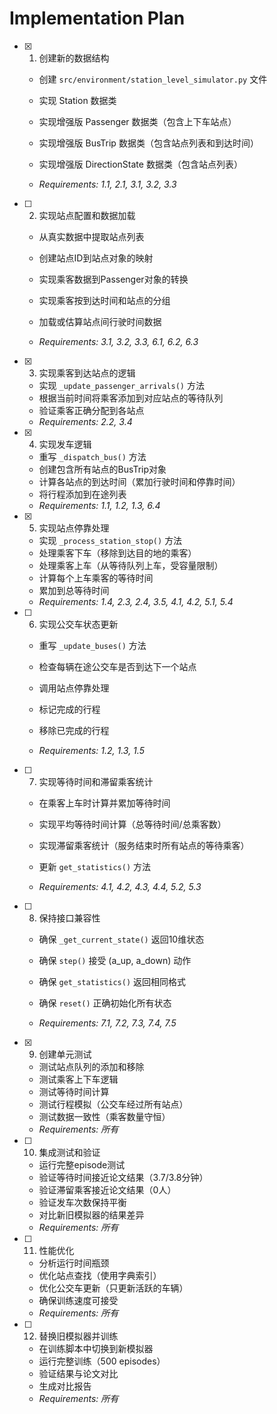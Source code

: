 # Implementation Plan

- [x] 1. 创建新的数据结构



  - 创建 `src/environment/station_level_simulator.py` 文件
  - 实现 Station 数据类
  - 实现增强版 Passenger 数据类（包含上下车站点）
  - 实现增强版 BusTrip 数据类（包含站点列表和到达时间）
  - 实现增强版 DirectionState 数据类（包含站点列表）


  - _Requirements: 1.1, 2.1, 3.1, 3.2, 3.3_

- [ ] 2. 实现站点配置和数据加载
  - 从真实数据中提取站点列表
  - 创建站点ID到站点对象的映射
  - 实现乘客数据到Passenger对象的转换

  - 实现乘客按到达时间和站点的分组
  - 加载或估算站点间行驶时间数据
  - _Requirements: 3.1, 3.2, 3.3, 6.1, 6.2, 6.3_

- [x] 3. 实现乘客到达站点的逻辑

  - 实现 `_update_passenger_arrivals()` 方法
  - 根据当前时间将乘客添加到对应站点的等待队列
  - 验证乘客正确分配到各站点
  - _Requirements: 2.2, 3.4_

- [x] 4. 实现发车逻辑

  - 重写 `_dispatch_bus()` 方法
  - 创建包含所有站点的BusTrip对象
  - 计算各站点的到达时间（累加行驶时间和停靠时间）
  - 将行程添加到在途列表
  - _Requirements: 1.1, 1.2, 1.3, 6.4_

- [x] 5. 实现站点停靠处理

  - 实现 `_process_station_stop()` 方法
  - 处理乘客下车（移除到达目的地的乘客）
  - 处理乘客上车（从等待队列上车，受容量限制）
  - 计算每个上车乘客的等待时间
  - 累加到总等待时间
  - _Requirements: 1.4, 2.3, 2.4, 3.5, 4.1, 4.2, 5.1, 5.4_


- [ ] 6. 实现公交车状态更新
  - 重写 `_update_buses()` 方法
  - 检查每辆在途公交车是否到达下一个站点
  - 调用站点停靠处理
  - 标记完成的行程
  - 移除已完成的行程


  - _Requirements: 1.2, 1.3, 1.5_

- [ ] 7. 实现等待时间和滞留乘客统计
  - 在乘客上车时计算并累加等待时间
  - 实现平均等待时间计算（总等待时间/总乘客数）


  - 实现滞留乘客统计（服务结束时所有站点的等待乘客）
  - 更新 `get_statistics()` 方法
  - _Requirements: 4.1, 4.2, 4.3, 4.4, 5.2, 5.3_

- [ ] 8. 保持接口兼容性
  - 确保 `_get_current_state()` 返回10维状态


  - 确保 `step()` 接受 (a_up, a_down) 动作
  - 确保 `get_statistics()` 返回相同格式
  - 确保 `reset()` 正确初始化所有状态
  - _Requirements: 7.1, 7.2, 7.3, 7.4, 7.5_

- [x] 9. 创建单元测试


  - 测试站点队列的添加和移除
  - 测试乘客上下车逻辑
  - 测试等待时间计算
  - 测试行程模拟（公交车经过所有站点）
  - 测试数据一致性（乘客数量守恒）
  - _Requirements: 所有_

- [ ] 10. 集成测试和验证
  - 运行完整episode测试
  - 验证等待时间接近论文结果（3.7/3.8分钟）
  - 验证滞留乘客接近论文结果（0人）
  - 验证发车次数保持平衡
  - 对比新旧模拟器的结果差异
  - _Requirements: 所有_

- [ ] 11. 性能优化
  - 分析运行时间瓶颈
  - 优化站点查找（使用字典索引）
  - 优化公交车更新（只更新活跃的车辆）
  - 确保训练速度可接受
  - _Requirements: 所有_

- [ ] 12. 替换旧模拟器并训练
  - 在训练脚本中切换到新模拟器
  - 运行完整训练（500 episodes）
  - 验证结果与论文对比
  - 生成对比报告
  - _Requirements: 所有_
